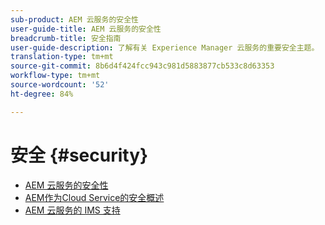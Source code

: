 ```yaml
---
sub-product: AEM 云服务的安全性
user-guide-title: AEM 云服务的安全性
breadcrumb-title: 安全指南
user-guide-description: 了解有关 Experience Manager 云服务的重要安全主题。
translation-type: tm+mt
source-git-commit: 8b6d4f424fcc943c981d5883877cb533c8d63353
workflow-type: tm+mt
source-wordcount: '52'
ht-degree: 84%

---
```



# 安全 {#security}

+ [AEM 云服务的安全性](/help/security/home.md)
+ [AEM作为Cloud Service的安全概述](/help/security/cloud-service-security-overview.md)
+ [AEM 云服务的 IMS 支持](ims-support.md)
